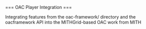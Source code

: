 === OAC Player Integration ===

Integrating features from the oac-framework/ directory and the oacframework API into 
the MITHGrid-based OAC work from MITH

